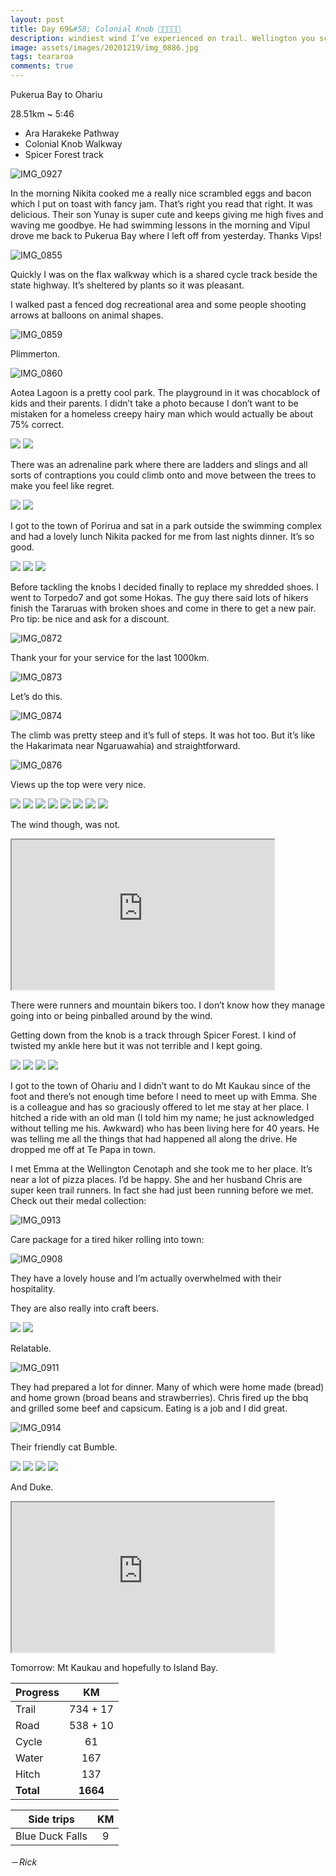 ```yaml
---
layout: post
title: Day 69&#58; Colonial Knob 💨💨💨💨💨
description: windiest wind I’ve experienced on trail. Wellington you scary. Nice new emergency shoes. 
image: assets/images/20201219/img_0886.jpg
tags: teararoa
comments: true
---
```


Pukerua Bay to Ohariu

28.51km ~ 5:46

- Ara Harakeke Pathway 
- Colonial Knob Walkway
- Spicer Forest track

![IMG_0927](/assets/images/20201219/img_0927.jpg)

In the morning Nikita cooked me a really nice scrambled eggs and bacon which I put on toast with fancy jam. That’s right you read that right. It was delicious. Their son Yunay is super cute and keeps giving me high fives and waving me goodbye. He had swimming lessons in the morning and Vipul drove me back to Pukerua Bay where I left off from yesterday.  Thanks Vips!

![IMG_0855](/assets/images/20201219/img_0855.jpg)

Quickly I was on the flax walkway which is a shared cycle track beside the state highway. It’s sheltered by plants so it was pleasant. 

I walked past a fenced dog recreational area and some people shooting arrows at balloons on animal shapes. 

![IMG_0859](/assets/images/20201219/img_0859.jpg)

Plimmerton. 

![IMG_0860](/assets/images/20201219/img_0860.jpg)

Aotea Lagoon is a pretty cool park. The playground in it was chocablock of kids and their parents. I didn’t take a photo because I don’t want to be mistaken for a homeless creepy hairy man which would actually be about 75% correct. 

<div class="gallery" data-columns="2">
  <img src="/assets/images/20201219/img_0863.jpg">
  <img src="/assets/images/20201219/img_0864.jpg">
</div>

There was an adrenaline park where there are ladders and slings and all sorts of contraptions you could climb onto and move between the trees to make you feel like regret. 

<div class="gallery" data-columns="2">
  <img src="/assets/images/20201219/img_0866.jpg">
  <img src="/assets/images/20201219/img_0867.jpg">
</div>

I got to the town of Porirua and sat in a park outside the swimming complex and had a lovely lunch Nikita packed for me from last nights dinner. It’s so good. 

<div class="gallery" data-columns="2">
  <img src="/assets/images/20201219/img_0868.jpg">
  <img src="/assets/images/20201219/img_0869.jpg">
  <img src="/assets/images/20201219/img_0871.jpg">
</div>

Before tackling the knobs I decided finally to replace my shredded shoes. I went to Torpedo7 and got some Hokas. The guy there said lots of hikers finish the Tararuas with broken shoes and come in there to get a new pair. Pro tip: be nice and ask for a discount. 

![IMG_0872](/assets/images/20201219/img_0872.jpg)

Thank your for your service for the last 1000km. 

![IMG_0873](/assets/images/20201219/img_0873.jpg)

Let’s do this. 

![IMG_0874](/assets/images/20201219/img_0874.jpg)

The climb was pretty steep and it’s full of steps. It was hot too. But it’s like the Hakarimata near Ngaruawahia) and straightforward. 

![IMG_0876](/assets/images/20201219/img_0876.jpg)

Views up the top were very nice. 

<div class="gallery" data-columns="2">
  <img src="/assets/images/20201219/img_0879.jpg">
  <img src="/assets/images/20201219/img_0880.jpg">
  <img src="/assets/images/20201219/img_0886.jpg">
  <img src="/assets/images/20201219/img_0887.jpg">
  <img src="/assets/images/20201219/img_0893.jpg">
  <img src="/assets/images/20201219/img_0894.jpg">
  <img src="/assets/images/20201219/img_0896.jpg">
  <img src="/assets/images/20201219/img_0897.jpg">
</div>

The wind though, was not. 

<iframe width="420" height="240"
src="https://www.youtube.com/embed/O3kCkOO7roE">
</iframe>

There were runners and mountain bikers too. I don’t know how they manage going into or being pinballed around by the wind. 

Getting down from the knob is a track through Spicer Forest. I kind of twisted my ankle here but it was not terrible and I kept going. 

<div class="gallery" data-columns="2">
  <img src="/assets/images/20201219/img_0898.jpg">
  <img src="/assets/images/20201219/img_0899.jpg">
  <img src="/assets/images/20201219/img_0901.jpg">
  <img src="/assets/images/20201219/img_0905.jpg">
</div>

I got to the town of Ohariu and I didn’t want to do Mt Kaukau since of the foot and there’s not enough time before I need to meet up with Emma. She is a colleague and has so graciously offered to let me stay at her place. I hitched a ride with an old man (I told him my name; he just acknowledged without telling me his. Awkward) who has been living here for 40 years. He was telling me all the things that had happened all along the drive. He dropped me off at Te Papa in town. 

I met Emma at the Wellington Cenotaph and she took me to her place. It’s near a lot of pizza places. I’d be happy. She and her husband Chris are super keen trail runners. In fact she had just been running before we met. Check out their medal collection:

![IMG_0913](/assets/images/20201219/img_0913.jpg)

Care package for a tired hiker rolling into town:

![IMG_0908](/assets/images/20201219/img_0908.jpg)

They have a lovely house and I’m actually overwhelmed with their hospitality. 

They are also really into craft beers. 

<div class="gallery" data-columns="2">
  <img src="/assets/images/20201219/img_0910.jpg">
  <img src="/assets/images/20201219/img_0915.jpg">
</div>

Relatable. 

![IMG_0911](/assets/images/20201219/img_0911.jpg)

They had prepared a lot for dinner. Many of which were home made (bread) and home grown (broad beans and strawberries). Chris fired up the bbq and grilled some beef and capsicum. Eating is a job and I did great. 

![IMG_0914](/assets/images/20201219/img_0914.jpg)

Their friendly cat Bumble. 

<div class="gallery" data-columns="2">
  <img src="/assets/images/20201219/img_0912.jpg">
  <img src="/assets/images/20201219/img_0916.jpg">
  <img src="/assets/images/20201219/img_0919.jpg">
  <img src="/assets/images/20201219/img_0920.jpg">
</div>

And Duke. 

<iframe width="420" height="240"
src="https://www.youtube.com/embed/HLgmCzcMqlE">
</iframe>

Tomorrow: Mt Kaukau and hopefully to Island Bay. 

| Progress | KM |
| ---- |:----:|
| Trail | 734 + 17 |
| Road | 538 + 10 |
| Cycle | 61 |
| Water | 167 |
| Hitch | 137 |
| **Total** | **1664** |

| Side trips | KM |
| ---- |:----:|
| Blue Duck Falls | 9 |


－_Rick_